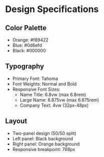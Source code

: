 
# Design Specifications

## Color Palette
- Orange: #f89422
- Blue: #0d6efd
- Black: #000000

## Typography
- Primary Font: Tahoma
- Font Weights: Normal and Bold
- Responsive Font Sizes:
  - Name Title: 6.8vw (max 6.8rem)
  - Large Name: 6.875vw (max 6.875rem)
  - Company Text: 4vw (32px-48px)

## Layout
- Two-panel design (50/50 split)
- Left panel: Black background
- Right panel: Orange background
- Responsive breakpoint: 768px
